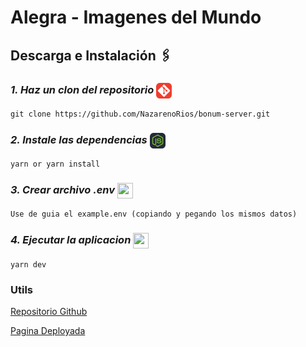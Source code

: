 # Alegra - Imagenes del Mundo

## Descarga e Instalación 🖇️

### _1. Haz un clon del repositorio_ <img align="center" alt="" width="25" height="25" src="https://raw.githubusercontent.com/tandpfun/skill-icons/59059d9d1a2c092696dc66e00931cc1181a4ce1f/icons/Git.svg" />

```
git clone https://github.com/NazarenoRios/bonum-server.git
```

### _2. Instale las dependencias_ <img align="center" alt="" width="25" height="25" src="https://raw.githubusercontent.com/tandpfun/skill-icons/59059d9d1a2c092696dc66e00931cc1181a4ce1f/icons/NodeJS-Dark.svg" />

```
yarn or yarn install
```

### _3. Crear archivo .env_ <img align="center" alt="" width="25" height="25" src="https://mikestead.gallerycdn.vsassets.io/extensions/mikestead/dotenv/1.0.1/1519894859412/Microsoft.VisualStudio.Services.Icons.Default" />

```
Use de guia el example.env (copiando y pegando los mismos datos)
```

### _4. Ejecutar la aplicacion_ <img align="center" alt="" width="25" height="25" src="https://i.imgur.com/KFMvEoj.png" />

```
yarn dev
```

### Utils

[Repositorio Github](https://github.com/NazarenoRios/bonum-client)

[Pagina Deployada](https://bonum-movies.vercel.app/)
